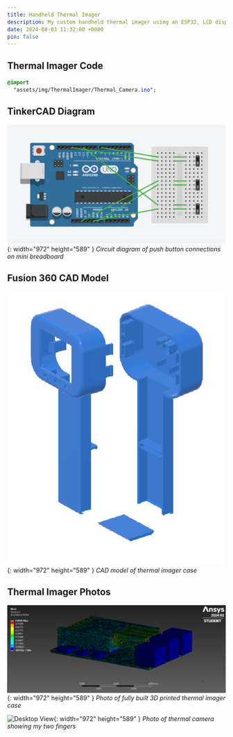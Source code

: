 ```yaml
---
title: Handheld Thermal Imager
description: My custom handheld thermal imager using an ESP32, LCD display, and MLX90640
date: 2024-08-03 11:32:00 +0800
pin: false
---
```


## Thermal Imager Code

```sass
@import
  "assets/img/ThermalImager/Thermal_Camera.ino";
```

## TinkerCAD Diagram

![Desktop View](/assets/img/ThermalImager/TinkerCAD.png){: width="972" height="589" }
_Circuit diagram of push button connections on mini breadboard_

## Fusion 360 CAD Model

![Desktop View](/assets/img/ThermalImager/HandheldCase.png){: width="972" height="589" }
_CAD model of thermal imager case_

## Thermal Imager Photos

![Desktop View](/assets/img/ComputerImages/Meshing.png){: width="972" height="589" }
_Photo of fully built 3D printed thermal imager case_

![Desktop View](/assets/img/ThermalImager/CasePicture.jpg){: width="972" height="589" }
_Photo of thermal camera showing my two fingers_
